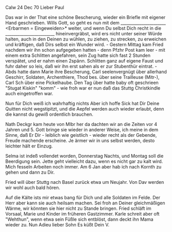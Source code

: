  Calw 24 Dec 70
Lieber Paul

Das war in der That eine schöne Bescherung, wieder ein Briefle mit eigener Hand geschrieben. Wills Gott, so geht es nun mit dem ______________________ <Erbarmen = Eingeweiden>* weiter, und wenn Du selbst Dich recht in die ________________________ hineinvergräbst, wird ers nicht unter seiner Würde halten, auch in den Deinen zu wühlen, zu ziehen, zu strecken, zu erweichen und kräftigen, daß Dirs selbst ein Wunder wird. - Gestern Mittag kam Fried nachdem wir ihn schon aufgegeben hatten - denn Pfzhr Post kam leer - mit einem extra Schlitten angefahren, sein Zug hatte sich fast 2 Stunden verspätet, und er nahm einen 2spänn. Schlitten ganz auf eigene Faust und fuhr daher so leis, daß wir ihn erst sahen als er zur Stubenthür eintrat. - Abds hatte dann Marie ihre Bescherung, Carl seelenvergnügt über allerhand Geschirr, Soldaten, Archenthiere, Thod bes. über seine Trailleuse (Mitr-), Carl Sch über eine Pickelhaube. Den Tag über hatte baby oft geschrieen "Stugat Kiskin" "komm" - wie froh war er nun daß das Stuttg Christkindle auch eingetroffen war.

Nun für Dich weiß ich wahrhaftig nichts Aber ich hoffe Sick hat Dir Deine Quitten nicht wegstipitzt, und die Aepfel werden auch wieder erlaubt, denn die kannst du gewiß ordentlich brauchen.

Nath Deckgr kam heute von Mlbr her da dachten wir an die Zeiten vor 4 Jahren und 5. Gott bringe sie wieder in anderer Weise, ich meine in dem Sinne, daß Er Dir - leiblich wie geistlich - wieder recht als der Gebende, Freude machende erscheine. Je ärmer wir in uns selbst werden, desto leichter hält er Einzug.

Selma ist indeß vollendet worden, Donnerstag Nachts, und Montag soll die Beerdigung sein. Jette geht vielleicht dazu, wenn es nicht gar zu kalt wird. Mich fesseln Arbeiten noch immer. Am 6 Jan aber hab ich nach Kornth zu gehen und dann zu Dir.

Fried will über Stuttg nach Basel zurück etwa um Neujahr. Von Dav werden wir wohl auch bald hören.

Auf die Kälte ists mir etwas bang für Dich und alle Soldaten im Felde. Der Herr aber kann sie auch heilsam machen. Sei froh an Deiner gleichmäßigen Wärme, wir könnten sie hier nicht zu Stande bringen. Fried schläft im Vorsaal, Marie und Kinder im früheren Gastzimmer. Karle schreit aber oft "Wehthun", wenn etwa sein Füßle sich entblöst, dann deckt ihn Mama wieder zu. 
Nun Adieu lieber Sohn Es küßt
 Dein V.
